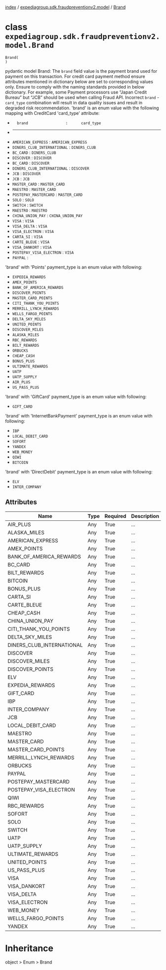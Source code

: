 [index](index.md) / [expediagroup.sdk.fraudpreventionv2.model](expediagroup.sdk.fraudpreventionv2.model.md) / [Brand](Brand.md)
# class `expediagroup.sdk.fraudpreventionv2.model.Brand`
```
Brand(
)
```

pydantic model Brand: The `brand` field value is the payment brand used for payment on this transaction.
For credit card payment method ensure attributes mentioned in dictionary below are set to corresponding values only.
Ensure to comply with the naming standards provided in below dictionary. For example, some Payment processors use “Japan Credit Bureau” but “JCB” should be used when calling Fraud API.
Incorrect `brand` - `card_type` combination will result in data quality issues and result in degraded risk recommendation.
'brand' is an enum value with the following mapping with CreditCard 'card_type' attribute:
*       brand                 :      card_type
* -------------------------------------------------------
* `AMERICAN_EXPRESS`          : `AMERICAN_EXPRESS`
* `DINERS_CLUB_INTERNATIONAL` : `DINERS_CLUB`
* `BC_CARD`                   : `DINERS_CLUB`
* `DISCOVER`                  : `DISCOVER`
* `BC_CARD`                   : `DISCOVER`
* `DINERS_CLUB_INTERNATIONAL` : `DISCOVER`
* `JCB`                       : `DISCOVER`
* `JCB`                       : `JCB`
* `MASTER_CARD`               : `MASTER_CARD`
* `MAESTRO`                   : `MASTER_CARD`
* `POSTEPAY_MASTERCARD`       : `MASTER_CARD`
* `SOLO`                      : `SOLO`
* `SWITCH`                    : `SWITCH`
* `MAESTRO`                   : `MAESTRO`
* `CHINA_UNION_PAY`           : `CHINA_UNION_PAY`
* `VISA`                      : `VISA`
* `VISA_DELTA`                : `VISA`
* `VISA_ELECTRON`             : `VISA`
* `CARTA_SI`                  : `VISA`
* `CARTE_BLEUE`               : `VISA`
* `VISA_DANKORT`              : `VISA`
* `POSTEPAY_VISA_ELECTRON`    : `VISA`
* `PAYPAL`                    :

'brand' with 'Points' payment_type is an enum value with following:
* `EXPEDIA_REWARDS`
* `AMEX_POINTS`
* `BANK_OF_AMERICA_REWARDS`
* `DISCOVER_POINTS`
* `MASTER_CARD_POINTS`
* `CITI_THANK_YOU_POINTS`
* `MERRILL_LYNCH_REWARDS`
* `WELLS_FARGO_POINTS`
* `DELTA_SKY_MILES`
* `UNITED_POINTS`
* `DISCOVER_MILES`
* `ALASKA_MILES`
* `RBC_REWARDS`
* `BILT_REWARDS`
* `ORBUCKS`
* `CHEAP_CASH`
* `BONUS_PLUS`
* `ULTIMATE_REWARDS`
* `UATP`
* `UATP_SUPPLY`
* `AIR_PLUS`
* `US_PASS_PLUS`

'brand' with 'GiftCard' payment_type is an enum value with following:
* `GIFT_CARD`

'brand' with 'InternetBankPayment' payment_type is an enum value with following:
* `IBP`
* `LOCAL_DEBIT_CARD`
* `SOFORT`
* `YANDEX`
* `WEB_MONEY`
* `QIWI`
* `BITCOIN`

'brand' with 'DirectDebit' payment_type is an enum value with following:
* `ELV`
* `INTER_COMPANY`



## Attributes
    
    
        
    
        
    
        
    
        
    
        
    
        
    
        
    
        
    
        
    
        
    
        
    
        
    
        
    
        
    
        
    
        
    
        
    
        
    
        
    
        
    
        
    
        
    
        
    
        
    
        
    
        
    
        
    
        
    
        
    
        
    
        
    
        
    
        
    
        
    
        
    
        
    
        
    
        
    
        
    
        
    
        
    
        
    
        
    
        
    
        
    
        
    
        
    
        
    
        
    
        
    
        
    

|            Name           | Type | Required | Description |
|---------------------------|------|----------|-------------|
|          AIR_PLUS         | Any  |   True   |     ...     |
|        ALASKA_MILES       | Any  |   True   |     ...     |
|      AMERICAN_EXPRESS     | Any  |   True   |     ...     |
|        AMEX_POINTS        | Any  |   True   |     ...     |
|  BANK_OF_AMERICA_REWARDS  | Any  |   True   |     ...     |
|          BC_CARD          | Any  |   True   |     ...     |
|        BILT_REWARDS       | Any  |   True   |     ...     |
|          BITCOIN          | Any  |   True   |     ...     |
|         BONUS_PLUS        | Any  |   True   |     ...     |
|          CARTA_SI         | Any  |   True   |     ...     |
|        CARTE_BLEUE        | Any  |   True   |     ...     |
|         CHEAP_CASH        | Any  |   True   |     ...     |
|      CHINA_UNION_PAY      | Any  |   True   |     ...     |
|   CITI_THANK_YOU_POINTS   | Any  |   True   |     ...     |
|      DELTA_SKY_MILES      | Any  |   True   |     ...     |
| DINERS_CLUB_INTERNATIONAL | Any  |   True   |     ...     |
|          DISCOVER         | Any  |   True   |     ...     |
|       DISCOVER_MILES      | Any  |   True   |     ...     |
|      DISCOVER_POINTS      | Any  |   True   |     ...     |
|            ELV            | Any  |   True   |     ...     |
|      EXPEDIA_REWARDS      | Any  |   True   |     ...     |
|         GIFT_CARD         | Any  |   True   |     ...     |
|            IBP            | Any  |   True   |     ...     |
|       INTER_COMPANY       | Any  |   True   |     ...     |
|            JCB            | Any  |   True   |     ...     |
|      LOCAL_DEBIT_CARD     | Any  |   True   |     ...     |
|          MAESTRO          | Any  |   True   |     ...     |
|        MASTER_CARD        | Any  |   True   |     ...     |
|     MASTER_CARD_POINTS    | Any  |   True   |     ...     |
|   MERRILL_LYNCH_REWARDS   | Any  |   True   |     ...     |
|          ORBUCKS          | Any  |   True   |     ...     |
|           PAYPAL          | Any  |   True   |     ...     |
|    POSTEPAY_MASTERCARD    | Any  |   True   |     ...     |
|   POSTEPAY_VISA_ELECTRON  | Any  |   True   |     ...     |
|            QIWI           | Any  |   True   |     ...     |
|        RBC_REWARDS        | Any  |   True   |     ...     |
|           SOFORT          | Any  |   True   |     ...     |
|            SOLO           | Any  |   True   |     ...     |
|           SWITCH          | Any  |   True   |     ...     |
|            UATP           | Any  |   True   |     ...     |
|        UATP_SUPPLY        | Any  |   True   |     ...     |
|      ULTIMATE_REWARDS     | Any  |   True   |     ...     |
|       UNITED_POINTS       | Any  |   True   |     ...     |
|        US_PASS_PLUS       | Any  |   True   |     ...     |
|            VISA           | Any  |   True   |     ...     |
|        VISA_DANKORT       | Any  |   True   |     ...     |
|         VISA_DELTA        | Any  |   True   |     ...     |
|       VISA_ELECTRON       | Any  |   True   |     ...     |
|         WEB_MONEY         | Any  |   True   |     ...     |
|     WELLS_FARGO_POINTS    | Any  |   True   |     ...     |
|           YANDEX          | Any  |   True   |     ...     |










# Inheritance
object > Enum > Brand